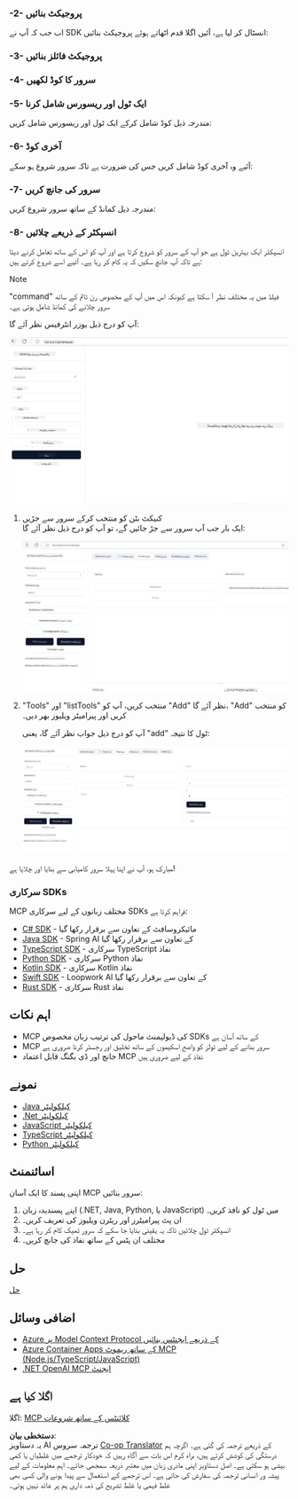 <!--
CO_OP_TRANSLATOR_METADATA:
{
  "original_hash": "f01d4263fc6eec331615fef42429b720",
  "translation_date": "2025-06-18T18:15:14+00:00",
  "source_file": "03-GettingStarted/01-first-server/README.md",
  "language_code": "ur"
}
-->
### -2- پروجیکٹ بنائیں

اب جب کہ آپ نے SDK انسٹال کر لیا ہے، آئیں اگلا قدم اٹھاتے ہوئے پروجیکٹ بنائیں:

### -3- پروجیکٹ فائلز بنائیں

### -4- سرور کا کوڈ لکھیں

### -5- ایک ٹول اور ریسورس شامل کرنا

مندرجہ ذیل کوڈ شامل کرکے ایک ٹول اور ریسورس شامل کریں:

### -6- آخری کوڈ

آئیے وہ آخری کوڈ شامل کریں جس کی ضرورت ہے تاکہ سرور شروع ہو سکے:

### -7- سرور کی جانچ کریں

مندرجہ ذیل کمانڈ کے ساتھ سرور شروع کریں:

### -8- انسپکٹر کے ذریعے چلائیں

انسپکٹر ایک بہترین ٹول ہے جو آپ کے سرور کو شروع کرتا ہے اور آپ کو اس کے ساتھ تعامل کرنے دیتا ہے تاکہ آپ جانچ سکیں کہ یہ کام کر رہا ہے۔ آئیے اسے شروع کرتے ہیں:

> [!NOTE]
> "command" فیلڈ میں یہ مختلف نظر آ سکتا ہے کیونکہ اس میں آپ کے مخصوص رن ٹائم کے ساتھ سرور چلانے کی کمانڈ شامل ہوتی ہے۔

آپ کو درج ذیل یوزر انٹرفیس نظر آئے گا:

![Connect](../../../../translated_images/connect.141db0b2bd05f096fb1dd91273771fd8b2469d6507656c3b0c9df4b3c5473929.ur.png)

1. کنیکٹ بٹن کو منتخب کرکے سرور سے جڑیں  
   ایک بار جب آپ سرور سے جڑ جائیں گے، تو آپ کو درج ذیل نظر آئے گا:

   ![Connected](../../../../translated_images/connected.73d1e042c24075d386cacdd4ee7cd748c16364c277d814e646ff2f7b5eefde85.ur.png)

2. "Tools" اور "listTools" منتخب کریں، آپ کو "Add" نظر آئے گا، "Add" کو منتخب کریں اور پیرامیٹر ویلیوز بھر دیں۔

   آپ کو درج ذیل جواب نظر آئے گا، یعنی "add" ٹول کا نتیجہ:

   ![Result of running add](../../../../translated_images/ran-tool.a5a6ee878c1369ec1e379b81053395252a441799dbf23416c36ddf288faf8249.ur.png)

مبارک ہو، آپ نے اپنا پہلا سرور کامیابی سے بنایا اور چلایا ہے!

### سرکاری SDKs

MCP مختلف زبانوں کے لیے سرکاری SDKs فراہم کرتا ہے:

- [C# SDK](https://github.com/modelcontextprotocol/csharp-sdk) - مائیکروسافٹ کے تعاون سے برقرار رکھا گیا
- [Java SDK](https://github.com/modelcontextprotocol/java-sdk) - Spring AI کے تعاون سے برقرار رکھا گیا
- [TypeScript SDK](https://github.com/modelcontextprotocol/typescript-sdk) - سرکاری TypeScript نفاذ
- [Python SDK](https://github.com/modelcontextprotocol/python-sdk) - سرکاری Python نفاذ
- [Kotlin SDK](https://github.com/modelcontextprotocol/kotlin-sdk) - سرکاری Kotlin نفاذ
- [Swift SDK](https://github.com/modelcontextprotocol/swift-sdk) - Loopwork AI کے تعاون سے برقرار رکھا گیا
- [Rust SDK](https://github.com/modelcontextprotocol/rust-sdk) - سرکاری Rust نفاذ

## اہم نکات

- MCP کی ڈیولپمنٹ ماحول کی ترتیب زبان مخصوص SDKs کے ساتھ آسان ہے  
- MCP سرور بنانے کے لیے ٹولز کو واضح اسکیموں کے ساتھ تخلیق اور رجسٹر کرنا ضروری ہے  
- جانچ اور ڈی بگنگ قابل اعتماد MCP نفاذ کے لیے ضروری ہیں  

## نمونے

- [Java کیلکولیٹر](../samples/java/calculator/README.md)  
- [.Net کیلکولیٹر](../../../../03-GettingStarted/samples/csharp)  
- [JavaScript کیلکولیٹر](../samples/javascript/README.md)  
- [TypeScript کیلکولیٹر](../samples/typescript/README.md)  
- [Python کیلکولیٹر](../../../../03-GettingStarted/samples/python)

## اسائنمنٹ

اپنی پسند کا ایک آسان MCP سرور بنائیں:

1. اپنے پسندیدہ زبان (.NET, Java, Python, یا JavaScript) میں ٹول کو نافذ کریں۔  
2. ان پٹ پیرامیٹرز اور ریٹرن ویلیوز کی تعریف کریں۔  
3. انسپکٹر ٹول چلائیں تاکہ یہ یقینی بنایا جا سکے کہ سرور ٹھیک کام کر رہا ہے۔  
4. مختلف ان پٹس کے ساتھ نفاذ کی جانچ کریں۔

## حل

[حل](./solution/README.md)

## اضافی وسائل

- [Azure پر Model Context Protocol کے ذریعے ایجنٹس بنائیں](https://learn.microsoft.com/azure/developer/ai/intro-agents-mcp)  
- [Azure Container Apps کے ساتھ ریموٹ MCP (Node.js/TypeScript/JavaScript)](https://learn.microsoft.com/samples/azure-samples/mcp-container-ts/mcp-container-ts/)  
- [.NET OpenAI MCP ایجنٹ](https://learn.microsoft.com/samples/azure-samples/openai-mcp-agent-dotnet/openai-mcp-agent-dotnet/)

## اگلا کیا ہے

اگلا: [MCP کلائنٹس کے ساتھ شروعات](/03-GettingStarted/02-client/README.md)

**دستخطی بیان**:  
یہ دستاویز AI ترجمہ سروس [Co-op Translator](https://github.com/Azure/co-op-translator) کے ذریعے ترجمہ کی گئی ہے۔ اگرچہ ہم درستگی کی کوشش کرتے ہیں، براہ کرم اس بات سے آگاہ رہیں کہ خودکار ترجمے میں غلطیاں یا کمی بیشی ہو سکتی ہے۔ اصل دستاویز اپنی مادری زبان میں معتبر ذریعہ سمجھی جائے۔ اہم معلومات کے لیے پیشہ ور انسانی ترجمہ کی سفارش کی جاتی ہے۔ اس ترجمے کے استعمال سے پیدا ہونے والی کسی بھی غلط فہمی یا غلط تشریح کی ذمہ داری ہم پر عائد نہیں ہوتی۔